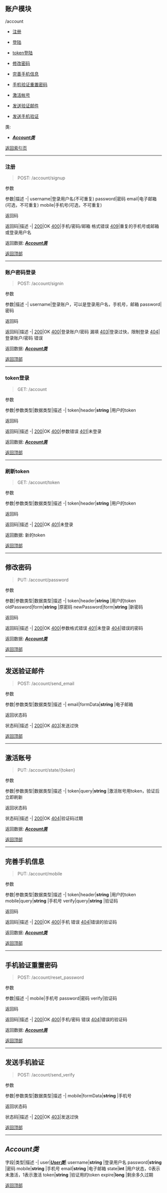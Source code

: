 ## 账户模块

/account
- [注册](#account_signup_post)
- [登陆](#account_signin_post)
- [token登陆](#account_get)
- [修改密码](#account_password_put)
- [完善手机信息](#account_mobile_put)
- [手机验证重置密码](#account_reset_password_post)
- [激活帐号](#account_state_{token}_put)

- [发送验证邮件](#account_send_email_post)
- [发送手机验证](#account_send_verify_post)


类:
- [***Account类***](#class_account)

[返回索引页](index.md.html)

<a id="account_signup_post"></a>

---
### 注册
>POST: /account/signup

参数

参数|描述
-|
username|登录用户名(不可重复)
password|密码
email|电子邮箱(可选，不可重复)
mobile|手机号(可选，不可重复)

返回码

返回码|描述
-|
[200](index.md.html#200)|OK
[400](index.md.html#400)|手机/密码/邮箱 格式错误
[409](index.md.html#409)|重复的手机号或邮箱或登录用户名

返回数据: [***Account类***](#class_account)

[返回顶部](#)

<a id="account_signin_post"></a>

---

### 账户密码登录
>POST: /account/signin

参数

参数|描述
-|
username|登录账户，可以是登录用户名，手机号，邮箱
password|密码

返回码

返回码|描述
-|
[200](index.md.html#200)|OK
[400](index.md.html#400)|登录账户/密码 漏填
[403](index.md.html#403)|登录过快，限制登录
[404](index.md.html#404)|登录账户/密码 错误

返回数据: [***Account类***](#class_account)

[返回顶部](#)

<a id="account_get"></a>

---

### token登录
>GET: /account

参数

参数|参数类型|数据类型|描述
-|
token|header|**string** |用户的token  

返回码

返回码|描述
-|
[200](index.md.html#200)|OK
[400](#index.md.html#400)|参数错误
[401](#index.md.html#401)|未登录

返回数据: [***Account类***](#class_account)

[返回顶部](#)

<a id="account_token_get"></a>

---

### 刷新token
>GET: /account/token

参数

参数|参数类型|数据类型|描述
-|
token|header|**string** |用户的token  

返回码

返回码|描述
-|
[200](index.md.html#200)|OK
[401](#index.md.html#401)|未登录

返回数据: 新的token

[返回顶部](#)

<a id="account_password_put"></a>

---

## 修改密码
>PUT: /account/password

参数

参数|参数类型|数据类型|描述
-|
token|header|**string** |用户的token  
oldPassword|form|**string** |原密码
newPassword|form|**string** |新密码

返回码

返回码|描述
-|
[200](index.md.html#200)|OK
[400](index.md.html#400)|参数格式错误
[401](index.md.html#401)|未登录
[404](index.md.html#404)|错误的密码

返回数据: [***Account类***](#class_account)

[返回顶部](#)

<a id="account_send_email_post"></a>

---

## 发送验证邮件
>POST: /account/send_email

参数

参数|参数类型|数据类型|描述
-|
email|formData|**string** |电子邮箱

返回状态码

状态码|描述
-|
[200](index.md.html#200)|OK
[403](index.md.html#403)|发送过快

[返回顶部](#)

<a id="account_state_{token}_put"></a>

---

## 激活账号
>PUT: /account/state/{token}

参数

参数|参数类型|数据类型|描述
-|
token|query|**string** |激活账号用token，验证后立即刷新

返回状态码

状态码|描述
-|
[200](index.md.html#200)|OK
[404](index.md.html#404)|验证码过期

返回数据: [***Account类***](#class_account)

[返回顶部](#)

<a id="account_mobile_put"></a>

---

## 完善手机信息
>PUT: /account/mobile

参数

参数|参数类型|数据类型|描述
-|
token|header|**string** |用户的token
mobile|query|**string** |手机号
verify|query|**string** |验证码

返回码

返回码|描述
-|
[200](index.md.html#200)|OK
[400](index.md.html#400)|手机 错误
[404](index.md.html#404)|错误的验证码

返回数据: [***Account类***](#class_account)

[返回顶部](#)

<a id="account_reset_password_post"></a>

---

## 手机验证重置密码
>POST: /account/reset_password

参数

参数|描述
-|
mobile|手机号
password|密码
verify|验证码

返回码

返回码|描述
-|
[200](index.md.html#200)|OK
[400](index.md.html#400)|手机/密码 错误
[404](index.md.html#404)|错误的验证码

返回数据: [***Account类***](#class_account)

[返回顶部](#)

<a id="account_send_verify_post"></a>

---

## 发送手机验证
>POST: /account/send_verify

参数

参数|参数类型|数据类型|描述
-|
mobile|formData|**string** |手机号

返回状态码

状态码|描述
-|
[200](index.md.html#200)|OK
[403](index.md.html#404)|发送过快

[返回顶部](#)

<a id="class_account"></a>

---

## ***Account类***
字段|类型|描述
-|
user|[***User类***](user.md.html#class_user)|
username|**string** |登录用户名
password|**string** |密码
mobile|**string** |手机号
email|**string** |电子邮箱
state|**int** |用户状态，0表示未激活，1表示激活
token|**string** |验证用的token
expire|**long** |剩余多久过期

[返回顶部](#)

